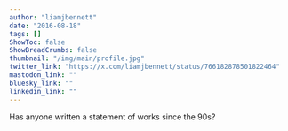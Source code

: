 ```yaml
---
author: "liamjbennett"
date: "2016-08-18"
tags: []
ShowToc: false
ShowBreadCrumbs: false
thumbnail: "/img/main/profile.jpg"
twitter_link: "https://x.com/liamjbennett/status/766182878501822464"
mastodon_link: ""
bluesky_link: ""
linkedin_link: ""
---
```


Has anyone written a statement of works since the 90s?

